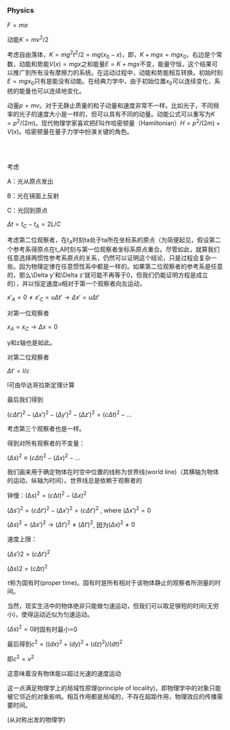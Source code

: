 
### Physics

$F=ma$

动能$K=mv^2/2$

考虑自由落体，$K=mg^2t^2/2 = mg(x_0-x)$，即，$K+mgx=mgx_0$，右边是个常数，动能和势能$V(x)=mgx$之和能量$E=K+mgx$不变，能量守恒，这个结果可以推广到所有没有摩擦力的系统。在运动过程中，动能和势能相互转换。初始时刻$E=mgx_0$只有是能没有动能。在经典力学中，由于初始位置$x_0$可以连续变化，系统的能量也可以连续地变化。

动量$p=mv$。对于无静止质量的粒子动量和速度非常不一样。比如光子，不同频率的光子的速度大小是一样的，但可以具有不同的动量。动能公式可以重写为$K=p^2/(2m)$。现代物理学家喜欢把$E$叫作哈密顿量（Hamiltonian）$H=p^2/(2m)+V(x)$。哈密顿量在量子力学中扮演关键的角色。

<br/>

<br/>

考虑

A：光从原点发出

B：光在镜面上反射

C：光回到原点

$\Delta t = t_C-t_A = 2L/C$

考虑第二位观察者，在$t_A$时刻ta处于ta所在坐标系的原点（为简便起见，假设第二个参考系得原点在t_A时刻与第一位观察者坐标系原点重合。尽管如此，就算我们任意选择两惯性参考系原点的关系，仍然可以证明这个结论，只是过程会复杂一些。因为物理定律在任意惯性系中都是一样的。如果第二位观察者的参考系是任意的，那么\Delta y'和\Delta z'就可能不再等于0，但我们仍能证明方程是成立的），并以恒定速度u相对于第一个观察者向左运动，

$x'_A=0 \not= x'_C = u \Delta t' \rightarrow \Delta x' = u \Delta t'$

对第一位观察者

$x_A=x_C \rightarrow \Delta x =0$

y和z轴也是如此。

对第二位观察者

$\Delta t' = l/c$

l可由毕达哥拉斯定理计算

最后我们得到

$(c \Delta t')^2 - (\Delta x')^2 - (\Delta y')^2 - (\Delta z')^2 = (c \Delta t)^2 - ...$

考虑第三个观察者也是一样。

得到对所有观察者的不变量：

$(\Delta s)^2 \equiv (c \Delta t)^2 - (\Delta x)^2 - ...$

我们画来用于确定物体在时空中位置的线称为世界线(world line)（其横轴为物体的运动，纵轴为时间）。世界线总是依赖于观察者的

钟慢：$(∆s)^2  = (c∆t)^2  − (∆x)^2$

$(Δs′)^2 = (cΔt')^2 - (Δx')^2= (cΔt')^2$ , where $(Δx')^2=0$

$(\Delta s)^2=(\Delta s')^2\rightarrow (\Delta t')^2\not= (\Delta t')^2$, 因为$(\Delta x)^2\not=0$

速度上限：

$(Δs')2 = (cΔt')^2$

$(Δs)2 = (cΔ \tau)^2$

$\tau$称为固有时(proper time)。固有时是所有相对于该物体静止的观察者所测量的时间。

当然，现实生活中的物体绝非只能做匀速运动，但我们可以取足够短的时间(无穷小)，使得运动近似为匀速运动。

$(\Delta s)^2 = 0$时固有时最小=0

最后得到$c^2 = ((dx)^2 + (dy)^2 + (dz)^2)/(dt)^2$

即$c^2=v^2$

这意味着没有物体能以超过光速的速度运动

这一点满足物理学上的局域性原理(principle of locality)，即物理学中的对象只能被它邻近的对象影响。相互作用都是局域的，不存在超距作用，物理效应的传播需要时间。

(从对称出发的物理学)